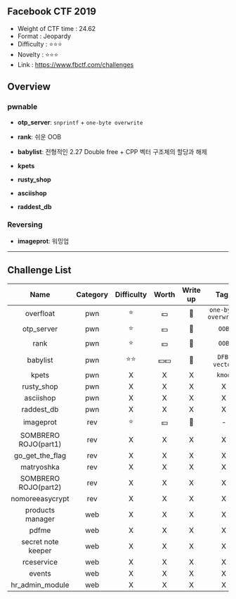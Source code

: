 ## Facebook CTF 2019

- Weight of CTF time : 24.62
- Format : Jeopardy
- Difficulty : :star::star::star:
- Novelty : :star::star::star: 
- Link : <https://www.fbctf.com/challenges>

## Overview

### **pwnable**

- **otp_server**: `snprintf`  + `one-byte overwrite`

- **rank**: 쉬운 OOB

- **babylist**: 전형적인 2.27 Double free + CPP 벡터 구조체의 할당과 해제

- **kpets**

- **rusty_shop**

- **asciishop**

- **raddest_db** 

  

### Reversing

- **imageprot**: 워밍업

------

## Challenge List

|         Name         | Category |        Difficulty        |          Worth           |   Write up   |            Tags            |
| :------------------: | :------: | :----------------------: | :----------------------: | :----------: | :------------------------: |
|      overfloat       |   pwn    |          :star:          |         :dollar:         | :black_flag: |             `one-byte overwrite`             |
|      otp_server      |   pwn    |          :star:          |         :dollar:         | :black_flag: |             `OOB`             |
|         rank         |   pwn    |          :star:          |         :dollar:         | :black_flag: |             `OOB`             |
|       babylist       |   pwn    |       :star::star:       |     :dollar::dollar:     |   :black_flag:    | `DFB`, `vector` |
|        kpets         |   pwn    |       X       |         X         | X | `kmod` |
|      rusty_shop      |   pwn    | X | X |      X       |         X          |
|      asciishop       |   pwn    |   X|         X         | X |      X       |
|      raddest_db      |   pwn    |            X             |         X         |      X       |        X         |
|      imageprot       |   rev    |            :star:             |         :dollar:         | :black_flag: |          -          |
| SOMBRERO ROJO(part1) |   rev    |            X             |         X         | X |             X              |
|   go_get_the_flag    |   rev    |            X             |            X             |      X       |             X              |
|      matryoshka      |   rev    |      X       |        X         |      X       |    X    |
| SOMBRERO ROJO(part2) |   rev    |      X       |        X         |      X      |       X       |
|   nomoreeasycrypt    |   rev    |      X       |        X         |      X      |     X     |
|   products manager   |   web    |      X       |        X         |      X      |     X     |
|        pdfme         |   web    |      X       |        X         |      X      |        X        |
|  secret note keeper  |   web    | X | X | X | X |
|      rceservice      |   web    | X | X | X | X |
|        events        |   web    | X | X | X | X |
|   hr_admin_module    |   web    | X | X | X | X |

